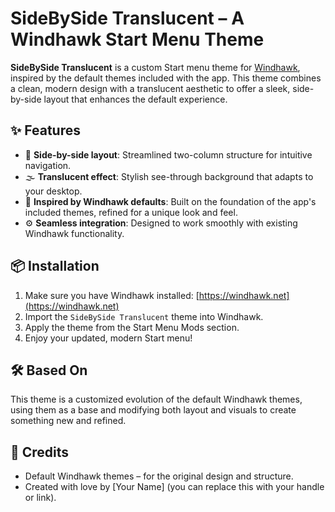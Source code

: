 # SideBySide Translucent – A Windhawk Start Menu Theme

**SideBySide Translucent** is a custom Start menu theme for [Windhawk](https://windhawk.net), inspired by the default themes included with the app. This theme combines a clean, modern design with a translucent aesthetic to offer a sleek, side-by-side layout that enhances the default experience.

## ✨ Features

- 📐 **Side-by-side layout**: Streamlined two-column structure for intuitive navigation.
- 🌫️ **Translucent effect**: Stylish see-through background that adapts to your desktop.
- 🎨 **Inspired by Windhawk defaults**: Built on the foundation of the app's included themes, refined for a unique look and feel.
- ⚙️ **Seamless integration**: Designed to work smoothly with existing Windhawk functionality.

## 📦 Installation

1. Make sure you have Windhawk installed: [https://windhawk.net](https://windhawk.net)
2. Import the `SideBySide Translucent` theme into Windhawk.
3. Apply the theme from the Start Menu Mods section.
4. Enjoy your updated, modern Start menu!

## 🛠️ Based On

This theme is a customized evolution of the default Windhawk themes, using them as a base and modifying both layout and visuals to create something new and refined.

## 🙌 Credits

- Default Windhawk themes – for the original design and structure.
- Created with love by [Your Name] (you can replace this with your handle or link).
